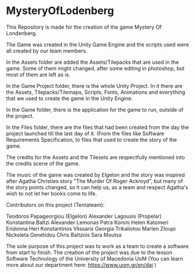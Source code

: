 # MysteryOfLodenberg

This Repository is made for the creation of the game Mystery Of Londenberg.

The Game was created in the Unity Game Engine and the scripts used were all created by our team members.

In the Assets folder are added the Assets/Tilepacks that are used in the game. Some of them might changed, after some editing in photoshop, but most of them are left as is.

In the Game Project folder, there is the whole Unity Project. In it there are the Assets, Tilepacks/Tilemaps, Scripts, Fonts, Animations and everything that we used to create the game in the Unity Engine.

In the Game folder, there is the application for the game to run, outside of the project.

In the Files folder, there are the files that had been created from the day the project launched till the last day of it. (From the files like Software Requirements Specification, to files that used to create the story of the game.

The credits for the Assets and the Tilesets are respectfully mentioned into the credits scene of the game.

The music of the game was created by Elgelon and the story was inspired after Agatha Christies story "The Murder Of Roger Ackroyd", but many of the story points changed, so it can help us, as a team and respect Agatha's wish to not let her books come to life.

Contributors on this project (Tentateam):

Teodoros Papageorgiou (Elgelon)
Alexander Lagousis (Propelar)
Konstantina Baltzi
Alexander Lemonas
Patra Koroni
Helen Katomeri
Eridonna Heri
Konstantinos Vlissaris
Georgia Trikaliotou
Marlen Ztoupi
Nickoleta Genetidou
Chris Baltzois
Sara Moutsa


The sole purpose of this project was to work as a team to create a software from start to finish. The creation of the project was due to the lesson Software Technology of the University of Macedonia UoM (You can learn more about our department here: https://www.uom.gr/en/dai )
